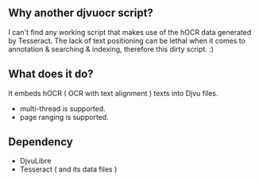 ## Why another djvuocr script? ##
I can't find any working script that makes use of the hOCR data generated by Tesseract. The lack of text positioning can be lethal when it comes to annotation & searching & indexing, therefore this dirty script. :)

## What does it do? ##
It embeds hOCR ( OCR with text alignment ) texts into Djvu files.
* multi-thread is supported.
* page ranging is supported.

## Dependency ##
* DjvuLibre
* Tesseract ( and its data files )

